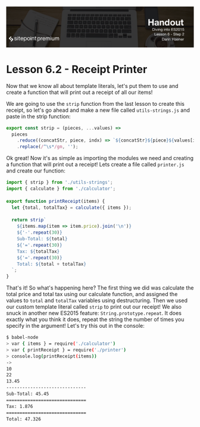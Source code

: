 ![](headings/6.2.png)

# Lesson 6.2 - Receipt Printer

Now that we know all about template literals, let's put them to use and create a function that will print out a receipt of all our items!

We are going to use the `strip` function from the last lesson to create this receipt, so let's go ahead and make a new file called `utils-strings.js` and paste in the strip function:

```js
export const strip = (pieces, ...values) =>
  pieces
    .reduce((concatStr, piece, indx) => `${concatStr}${piece}${values[indx] || ''}`, '')
    .replace(/^\s*/gm, '');
```

Ok great! Now it's as simple as importing the modules we need and creating a function that will print out a receipt! Lets create a file called `printer.js` and create our function:

```js
import { strip } from './utils-strings';
import { calculate } from './calculator';

export function printReceipt(items) {
  let {total, totalTax} = calculate({ items });

  return strip`
    ${items.map(item => item.price).join('\n')}
    ${'-'.repeat(30)}
    Sub-Total: ${total}
    ${'='.repeat(30)}
    Tax: ${totalTax}
    ${'='.repeat(30)}
    Total: ${total + totalTax}
  `;
}
```

That's it! So what's happening here? The first thing we did was calculate the total price and total tax using our calculate function, and assigned the values to `total` and `totalTax` variables using destructuring. Then we used our custom template literal called `strip` to print out our receipt! We also snuck in another new ES2015 feature: `String.prototype.repeat`. It does exactly what you think it does, repeat the string the number of times you specify in the argument! Let's try this out in the console:

```bash
$ babel-node
> var { items } = require('./calculator')
> var { printReceipt } = require('./printer')
> console.log(printReceipt(items))
->
10
22
13.45
------------------------------
Sub-Total: 45.45
==============================
Tax: 1.876
==============================
Total: 47.326
```